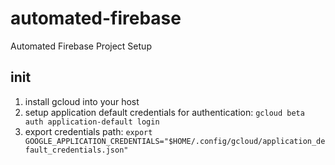 # automated-firebase
Automated Firebase Project Setup

## init

1. install gcloud into your host
1. setup application default credentials for authentication: `gcloud beta auth application-default login`
1. export credentials path: `export GOOGLE_APPLICATION_CREDENTIALS="$HOME/.config/gcloud/application_default_credentials.json"`
